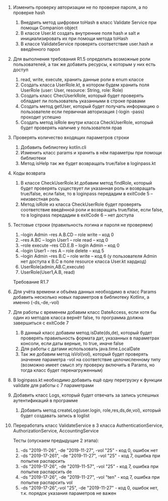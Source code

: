 1. Изменить проверку авторизации не по проверке пароля, а по проверке hash
    1. Внедрить метод шифровки toHash в класс Validate Service при помощи Companion object
    1. В классе User.kt создать внутренние поля hash и salt и инициализировать их при помощи метода toHash 
    1. В классе ValidateService проверять соответствие user.hash и введённого парол
2. Для выполнения требования R1.5 определить возможные роли пользователей, а так же добавить ресурсы, к которым у них есть доступ
    1. read, write, execute, хранить данные роли в enum классе
    1. Создать класса UserRole.kt, в котором будем хранить поля UserRole (user: User, resource: String, role: Role)
    1. Создать класс ChecUserkRole, который будет проверять обладает ли пользователь указанными в строке правами
    1. Создать метод getUser, который будет получать информацию о пользователе если первичная авторизация (-login -pass) проходит успешно
    2. Создать метод isRole внутри класса CheckUserRole, который будет проверять наличие у пользователя прав
3. Проверять количество входящих параметров строки
    1. Добавить библиотеку kotlin.cli 
    1. Изменить класс params и хранить в нём параметры при помощи библиотеки 
    1. Метод isHelp так же будет возвращать true/false в loginpass.kt
4. Коды возврата
    1. В классе CheckUserRole.kt  добавим метод findRole, который будет проверять существует ли указанная роль и возвращать true/false, если false, то в loginpass передадим в exitCode 5 – неизвестная роль
    1. Метод isRole из класса CheckUserRole будет проверять соответствие введённой роли и возвращать true/false, если false, то в loginpass передадим в exitCode 6 – нет доступа
5. Тестовые строки (правильность логина и пароля не проверяем)
    1. –login Admin –res A.B.CD – role write – код 0
    1. –res A.BC – login User1 – role read – код 0
    1. –role execute –res CD.E.B – login Admin – код 0
    1. –login User1 – res A – role delete – код 5
    1. –login Admin –res B.C – role write – код 6 (у пользователя Admin нет доступа к B.C в поле resource класса User.kt хардкод)
    1. UserRole(admin,AB.C,execute)
    1. UserRole(User1,A.B, read)
    
    Требование R1.7
1. Для учёта времени и объёма данных необходимо в класс Params добавить несколько новых параметров в библиотеку Kotlinx, а именно (-ds,-de,-vol)
2. Для работы с временем добавим класс DateAccess, если хотя бы один из методов класса вернёт false, то программа должна завершиться с exitCode 7
    1. В данный класс добавим метод isDate(ds,de), который будет проверять правильность формата дат, указанных в параметрах консоли, если даты верные, то true, иначе false
    1. Для работы с датами использовать java.time.LocalDate 
    1. Так же добавим метод isVol(vol), который будет проверять значение параметра -vol на соответствие целочисленному типу (возможно имеет смысл эту проверку включить в Params, но тогда класс будет перенагруженным)
3. В loginpass.kt необходимо добавить ещё одну перегрузку к функции validate для работы с 7 параметрами  
4. Добавить класс Logs, который будет отвечать за запись успешных аутентификаций в программе
    1. Добавить метод createLog(user.login, role,res,ds,de,vol), который будет создавать запись в loglist
5. Переработать класс ValidateService в 3 класса AuthenticationService, AuthorizationService, AccountingService
        
    Тесты (опускаем предыдущие 2 этапа):
     1. -ds "2019-11-26", -de "2019-11-27", -vol "25" - код 0, ошибок нет
     2. -ds "2019-17-261", -de "2019-11-27", -vol "25" - код 7, ошибка при попытке распарсить 
     3. -ds "2019-17-26", -de "2019-11-57", -vol "25" - код 7, ошибка при попытке распарсить de
     4. -ds "2019-17-26", -de "2019-11-27", -vol "ten" - код 7, ошибка при попытке распарсить vol
     5. -ds "2019-17-26",-vol "25", -de "2019-11-27"  - код 0, ошибок нет, т.к. порядок указания параметров не важен
